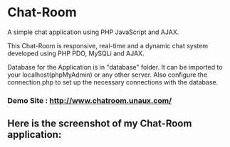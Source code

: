 # Chat-Room

A simple chat application using PHP JavaScript and AJAX.

This Chat-Room is responsive, real-time and a dynamic chat system developed using PHP PDO, MySQLi and AJAX.

Database for the Application is in "database" folder. It can be imported to your localhost(phpMyAdmin) or any other server. Also configure the connection.php to set up the necessary connections with the database.

### Demo Site : http://www.chatroom.unaux.com/
## Here is the screenshot of my Chat-Room application:

